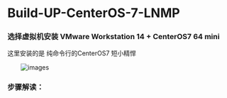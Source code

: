 # Build-UP-CenterOS-7-LNMP

### 选择虚拟机安装 VMware Workstation 14 + CenterOS7 64 mini
这里安装的是 纯命令行的CenterOS7 短小精悍
<p align='left' style="margin-left:30px";>
<img src='../../tree/master/images/20190213113659.png' title='images' style='max-width:600px'></img>
</p>

### 步骤解读：


